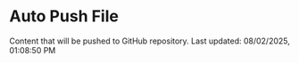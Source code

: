 # Auto Push File

Content that will be pushed to GitHub repository.
Last updated: 08/02/2025, 01:08:50 PM